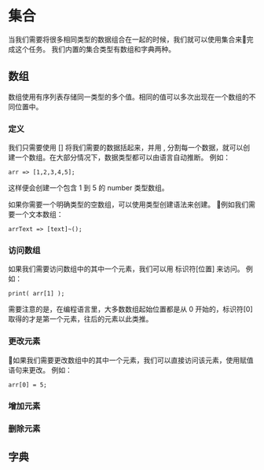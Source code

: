 # 集合
当我们需要将很多相同类型的数据组合在一起的时候，我们就可以使用集合来完成这个任务。
我们内置的集合类型有数组和字典两种。
## 数组
数组使用有序列表存储同一类型的多个值。相同的值可以多次出现在一个数组的不同位置中。
### 定义
我们只需要使用 [] 将我们需要的数据括起来，并用 , 分割每一个数据，就可以创建一个数组。在大部分情况下，数据类型都可以由语言自动推断。
例如：

    arr => [1,2,3,4,5];

这样便会创建一个包含 1 到 5 的 number 类型数组。

如果你需要一个明确类型的空数组，可以使用类型创建语法来创建。
例如我们需要一个文本数组：

    arrText => [text]~();

### 访问数组
如果我们需要访问数组中的其中一个元素，我们可以用 标识符[位置] 来访问。
例如：

    print( arr[1] );

需要注意的是，在编程语言里，大多数数组起始位置都是从 0 开始的，标识符[0] 取得的才是第一个元素，往后的元素以此类推。
### 更改元素
如果我们需要更改数组中的其中一个元素，我们可以直接访问该元素，使用赋值语句来更改。
例如：

    arr[0] = 5;
    
### 增加元素
### 删除元素
## 字典
